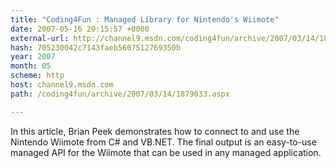 ```yaml
---
title: "Coding4Fun : Managed Library for Nintendo's Wiimote"
date: 2007-05-16 20:15:57 +0000
external-url: http://channel9.msdn.com/coding4fun/archive/2007/03/14/1879033.aspx
hash: 705230042c7143faeb5607512769350b
year: 2007
month: 05
scheme: http
host: channel9.msdn.com
path: /coding4fun/archive/2007/03/14/1879033.aspx

---
```


In this article, Brian Peek demonstrates how to connect to and use the Nintendo Wiimote from C# and VB.NET. The final output is an easy-to-use managed API for the Wiimote that can be used in any managed application.
